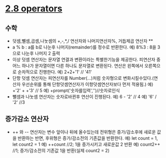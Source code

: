 # [2.8 operators](https://ko.javascript.info/operators)

## 수학
* 덧셈,뺄셈,곱셈,나눗셈의 +,-,*,/ 연산자와 나머지연산자%, 거듭제곱 연산자 **
* a % b : a를 b로 나눈후 나머지(remainder)를 정수로 반환한다.
예) 8%3 : 8을 3으로 나눈후 나머지 2 출력
* 이상 덧셈 연산자는 문자열 연결과 변환이라는 특별한기능을 제공한다. 피연산자 중 어느 하나가 문자열이면 다른 하나도 문자열로 변환된다. 연산은 왼쪽에서 오른쪽으로 순차적으로 진행한다.
예) 2+2+'1' // '41'
* 단항 덧셈 연산자는 피연산자를 Number(...)처럼 숫자형으로 변화시킬수있다.(연산자 우선순위를 통해 단항덧셈연산자가 이항덧셈연산자보다 먼저 적용됨.)
예) +'2' + +'3' // 5
예) +prompt('숫자를입력','')//숫자로인식
* 뺄셈과 나눗셈 연산자는 숫자로바뀐후 연산이 진행된다.
예) 6 - '2' // 4
예) '6' / '2' //3

## 증가감소 연산자
* ++ 와 -- 연산자는 변수 앞이나 뒤에 올수있는데 전위형은 증가/감소후에 새로운 값을 반환하는 반면, 후위형은 증가/감소전의 기존값을 반환한다.
예) let count = 1, let count2 = 1
예) ++count //2; 1을 증가시키고 새로운값 2 반환
예) count2++ //1; 증가/감소전의 기존값 1을 반환(실제 count2 = 2)
